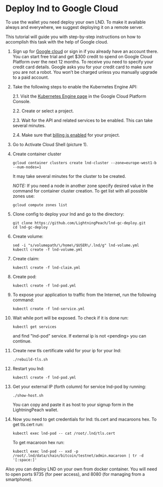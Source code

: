 # Deploy lnd to Google Cloud

To use the wallet you need deploy your own LND. 
To make it available always and everywhere, we suggest deploying it on a remote server. 

This tutorial will guide you with step-by-step instructions on how to accomplish 
this task with the help of Google cloud. 

1. Sign up for [Google cloud](https://cloud.google.com/) or sign in 
if you already have an account there. You can start free trial and 
get $300 credit to spend on Google Cloud Platform over the next 12 months. 
To receive you need to specify your credit card details. 
Google asks you for your credit card to make sure you are not a robot. 
You won’t be charged unless you manually upgrade to a paid account.

2. Take the following steps to enable the Kubernetes Engine API:

   2.1. Visit the [Kubernetes Engine page](https://console.cloud.google.com/projectselector/kubernetes) 
   in the Google Cloud Platform Console.

   2.2. Create or select a project.

   2.3. Wait for the API and related services to be enabled. This can take several minutes.

   2.4. Make sure that [billing is enabled](https://cloud.google.com/billing/docs/how-to/modify-project) 
   for your project.

3. Go to Activate Cloud Shell (picture 1).

4. Create container cluster  
   
   ```
   gcloud container clusters create lnd-cluster --zone=europe-west1-b --num-nodes=1   
   ```
   
   It may take several minutes for the cluster to be created.

   *NOTE:* If you need a node in another zone specify desired value in the command for container cluster creation. 
   To get list with all possible zones use:

   ```
   gcloud compute zones list
   ```
 
5. Clone config to deploy your lnd and go to the directory:
   ```
   git clone https://github.com/LightningPeach/lnd-gc-deploy.git
   cd lnd-gc-deploy
   ```
   
6. Create volume:
   ```
   sed -i "s/volumepath/\/home\/$USER\/.lnd/g" lnd-volume.yml
   kubectl create -f lnd-volume.yml
   ```

7. Create claim:
   ```
   kubectl create -f lnd-claim.yml
   ```
   
8. Create pod:
   ```
   kubectl create -f lnd-pod.yml
   ```

9. To expose your application to traffic from the Internet, run the following command: 
   ```
   kubectl create -f lnd-service.yml
   ```

10. Wait while port will be exposed. To check if it is done run:
    ```
    kubectl get services
    ```
    and find "lnd-pod" service. If external ip is not &lt;pending&gt; you can continue. 

11. Create new tls certificate valid for your ip for your lnd:
  
    ```
    ./rebuild-tls.sh
    ```
  
12. Restart you lnd:
  
    ```
    kubectl create -f lnd-pod.yml
    ```

13. Get your external IP (forth column) for service lnd-pod by running: 
  
    ```
    ./show-host.sh
    ```
    You can copy and paste it as host to your signup form in the LightningPeach wallet. 
   

14. Now you need to get credentials for lnd: tls.cert and macaroons hex. To get tls.cert run:
 
    ```
    kubectl exec lnd-pod -- cat /root/.lnd/tls.cert
    ```
    To get macaroon hex run:
    ```
    kubectl exec lnd-pod -- xxd -p /root/.lnd/data/chain/bitcoin/testnet/admin.macaroon | tr -d '[:space:]'
    ```
   


Also you can deploy LND on your own from docker container. 
You will need to open ports 9735 (for peer access), 
and 8080 (for managing from a smartphone).
